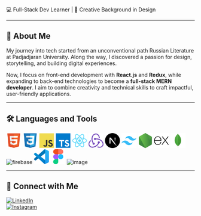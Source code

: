 💻 Full-Stack Dev Learner | 🎨 Creative Background in Design 

---

## 🚀 About Me  
My journey into tech started from an unconventional path Russian Literature at Padjadjaran University. Along the way, I discovered a passion for design, storytelling, and building digital experiences.  

Now, I focus on front-end development with **React.js** and **Redux**, while expanding to back-end technologies to become a **full-stack MERN developer**. I aim to combine creativity and technical skills to craft impactful, user-friendly applications.  

---

## 🛠️ Languages and Tools  
<p align="left">  
  <img src="https://raw.githubusercontent.com/devicons/devicon/master/icons/html5/html5-original.svg" alt="html5" width="40" height="40"/>  
  <img src="https://raw.githubusercontent.com/devicons/devicon/master/icons/css3/css3-original.svg" alt="css3" width="40" height="40"/>  
  <img src="https://raw.githubusercontent.com/devicons/devicon/master/icons/javascript/javascript-original.svg" alt="javascript" width="40" height="40"/>  
  <img src="https://raw.githubusercontent.com/devicons/devicon/master/icons/typescript/typescript-original.svg" alt="typescript" width="40" height="40"/>  
  <img src="https://raw.githubusercontent.com/devicons/devicon/master/icons/react/react-original.svg" alt="react" width="40" height="40"/>  
  <img src="https://raw.githubusercontent.com/devicons/devicon/master/icons/redux/redux-original.svg" alt="redux" width="40" height="40"/>  
  <img src="https://raw.githubusercontent.com/devicons/devicon/master/icons/nextjs/nextjs-original.svg" alt="nextjs" width="40" height="40"/>  
  <img src="https://raw.githubusercontent.com/devicons/devicon/master/icons/tailwindcss/tailwindcss-original.svg" alt="tailwindcss" width="40" height="40"/>  

  <!-- Backend -->
  <img src="https://raw.githubusercontent.com/devicons/devicon/master/icons/nodejs/nodejs-original.svg" alt="nodejs" width="40" height="40"/>  
  <img src="https://raw.githubusercontent.com/devicons/devicon/master/icons/express/express-original.svg" alt="express" width="40" height="40"/>  
  <img src="https://raw.githubusercontent.com/devicons/devicon/master/icons/mongodb/mongodb-original.svg" alt="mongodb" width="40" height="40"/>  
  <img src="https://www.vectorlogo.zone/logos/firebase/firebase-icon.svg" alt="firebase" width="40" height="40"/>  

  <!-- Tools & Design -->
  <img src="https://raw.githubusercontent.com/devicons/devicon/master/icons/vscode/vscode-original.svg" alt="vscode" width="40" height="40"/>  
  <img src="https://raw.githubusercontent.com/devicons/devicon/master/icons/figma/figma-original.svg" alt="figma" width="40" height="40"/>  
  <img width="40" height="40" alt="image" src="https://github.com/user-attachments/assets/6e9aa524-f613-41c1-8fa9-e9aa4e34b0c8" />



</p>  

---

## 🔗 Connect with Me  
[![LinkedIn](https://img.shields.io/badge/LinkedIn-blue?logo=linkedin&logoColor=white)](https://linkedin.com/in/adityafajarsy)  
[![Instagram](https://img.shields.io/badge/Instagram-red?logo=instagram&logoColor=white)](https://instagram.com/adityafajarsyy)  
